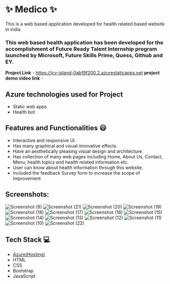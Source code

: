 # ✨  Medico ✨

This is a web based application developed for health related based website in india

### This web based health application has been developed for the accomplishment of Future Ready Talent Internship program launched by Microsoft, Future Skills Prime, Quess, Github and EY.


**Project Link** - https://icy-island-0abf9f200.2.azurestaticapps.net
**project demo video link** - 

## Azure technologies used for Project

- Static web apps
- Health bot

## Features and Functionalities 😃

- Interactive and responsive UI.
- Has many graphical and visual innovative effects.
- Have an aesthetically pleasing visual design and architecture.
- Has collection of many web pages including Home, About Us, Contact, Menu, health topics and health related information etc.
- User can know about health information through this website.
- Included the feedback Survey form to increase the scope of improvement 

## Screenshots:



![Screenshot (9)](https://user-images.githubusercontent.com/118864254/209966383-6acec7f0-649b-4a89-ab8e-9dc20591475b.png)
![Screenshot (21)](https://user-images.githubusercontent.com/118864254/209966845-f333e69b-4356-440d-ab15-edf5916a2279.png)
![Screenshot (20)](https://user-images.githubusercontent.com/118864254/209966857-52fcdd87-0e91-402f-b1dd-1dbf4e8c79ff.png)
![Screenshot (19)](https://user-images.githubusercontent.com/118864254/209966863-01670984-ba31-4059-b717-65c0d003365e.png)
![Screenshot (18)](https://user-images.githubusercontent.com/118864254/209966865-3d015712-f89c-4029-9479-94efcfa4d9e2.png)
![Screenshot (17)](https://user-images.githubusercontent.com/118864254/209966871-dbf1577f-3492-4fa5-90e5-ec9b0bc49fac.png)
![Screenshot (16)](https://user-images.githubusercontent.com/118864254/209966875-66bdf219-0dbd-4b48-9a86-b836c417b658.png)
![Screenshot (15)](https://user-images.githubusercontent.com/118864254/209966877-e63ff91a-23ae-44a4-89d7-de48bc436028.png)
![Screenshot (14)](https://user-images.githubusercontent.com/118864254/209966882-4da8afb9-06db-44c1-8642-e4734827510e.png)
![Screenshot (13)](https://user-images.githubusercontent.com/118864254/209966887-98f11137-ee71-48bf-85a8-93fc8f82a1a3.png)
![Screenshot (12)](https://user-images.githubusercontent.com/118864254/209966889-d8675cb9-ac84-4aec-a0f1-c3120a7cce1c.png)
![Screenshot (11)](https://user-images.githubusercontent.com/118864254/209966892-41686c7b-f24d-4684-a47c-ac6333fe5f7d.png)
![Screenshot (10)](https://user-images.githubusercontent.com/118864254/209966893-29747282-4346-4afa-9463-8f069c1a8d13.png)
![Screenshot (22)](https://user-images.githubusercontent.com/118864254/209966896-25585711-0497-4290-9977-e79c73030f02.png)








## Tech Stack 💻

- [Azure(Hosting)](https://azure.microsoft.com/en-in/features/azure-portal/)
- HTML
- CSS
- Bootstrap
- JavaScript
